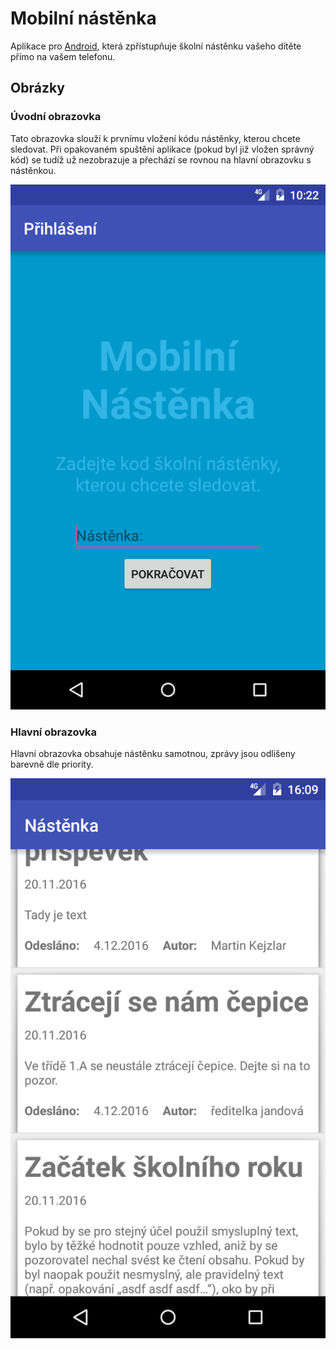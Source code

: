# Mobilní nástěnka

Aplikace pro [Android](https://www.android.com/), která zpřístupňuje školní nástěnku vašeho dítěte přímo na vašem telefonu.

## Obrázky

### Úvodní obrazovka

Tato obrazovka slouží k prvnímu vložení kódu nástěnky, kterou chcete sledovat. Při opakovaném spuštění aplikace (pokud byl již vložen správný kód) se tudíž už nezobrazuje a přechází se rovnou na hlavní obrazovku s nástěnkou.

![Úvodní obrazovka](screen-01.png)

### Hlavní obrazovka

Hlavní obrazovka obsahuje nástěnku samotnou, zprávy jsou odlišeny barevně dle priority.

![Hlavní obrazovka](screen-02.png)


